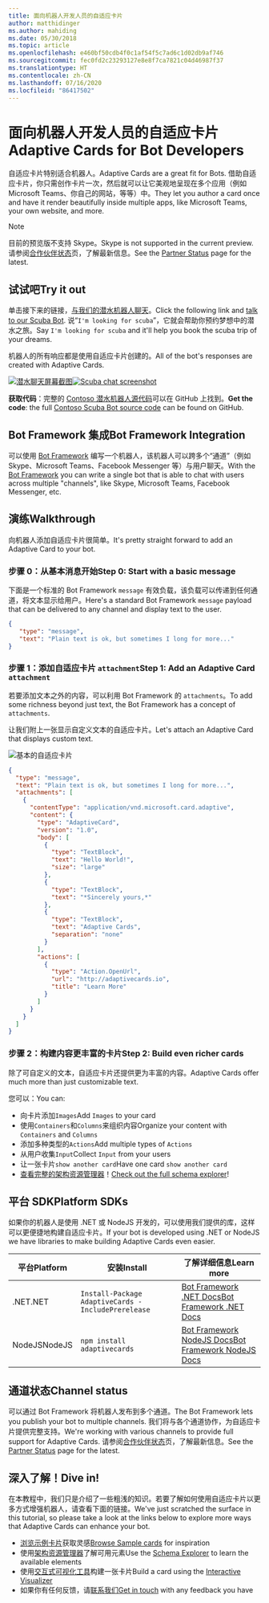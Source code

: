 ```yaml
---
title: 面向机器人开发人员的自适应卡片
author: matthidinger
ms.author: mahiding
ms.date: 05/30/2018
ms.topic: article
ms.openlocfilehash: e460bf50cdb4f0c1af54f5c7ad6c1d02db9af746
ms.sourcegitcommit: fec0fd2c23293127e8e8f7ca7821c04d46987f37
ms.translationtype: HT
ms.contentlocale: zh-CN
ms.lasthandoff: 07/16/2020
ms.locfileid: "86417502"
---
```

# <a name="adaptive-cards-for-bot-developers"></a><span data-ttu-id="f61bb-102">面向机器人开发人员的自适应卡片</span><span class="sxs-lookup"><span data-stu-id="f61bb-102">Adaptive Cards for Bot Developers</span></span>

<span data-ttu-id="f61bb-103">自适应卡片特别适合机器人。</span><span class="sxs-lookup"><span data-stu-id="f61bb-103">Adaptive Cards are a great fit for Bots.</span></span> <span data-ttu-id="f61bb-104">借助自适应卡片，你只需创作卡片一次，然后就可以让它美观地呈现在多个应用（例如 Microsoft Teams、你自己的网站，等等）中。</span><span class="sxs-lookup"><span data-stu-id="f61bb-104">They let you author a card once and have it render beautifully inside multiple apps, like  Microsoft Teams, your own website, and more.</span></span>

> [!NOTE]
> <span data-ttu-id="f61bb-105">目前的预览版不支持 Skype。</span><span class="sxs-lookup"><span data-stu-id="f61bb-105">Skype is not supported in the current preview.</span></span> <span data-ttu-id="f61bb-106">请参阅[合作伙伴状态](../resources/partners.md)页，了解最新信息。</span><span class="sxs-lookup"><span data-stu-id="f61bb-106">See the [Partner Status](../resources/partners.md) page for the latest.</span></span>

## <a name="try-it-out"></a><span data-ttu-id="f61bb-107">试试吧</span><span class="sxs-lookup"><span data-stu-id="f61bb-107">Try it out</span></span>

<span data-ttu-id="f61bb-108">单击接下来的链接，[与我们的潜水机器人聊天](http://contososcubademo.azurewebsites.net/)。</span><span class="sxs-lookup"><span data-stu-id="f61bb-108">Click the following link and [talk to our Scuba Bot](http://contososcubademo.azurewebsites.net/).</span></span> <span data-ttu-id="f61bb-109">说“`I'm looking for scuba`”，它就会帮助你预约梦想中的潜水之旅。</span><span class="sxs-lookup"><span data-stu-id="f61bb-109">Say `I'm looking for scuba` and it'll help you book the scuba trip of your dreams.</span></span>  

<span data-ttu-id="f61bb-110">机器人的所有响应都是使用自适应卡片创建的。</span><span class="sxs-lookup"><span data-stu-id="f61bb-110">All of the bot's responses are created with Adaptive Cards.</span></span>

<span data-ttu-id="f61bb-111">[![潜水聊天屏幕截图](media/bots/scuba-chat.png)](http://contososcubademo.azurewebsites.net/)</span><span class="sxs-lookup"><span data-stu-id="f61bb-111">[![Scuba chat screenshot](media/bots/scuba-chat.png)](http://contososcubademo.azurewebsites.net/)</span></span>

<span data-ttu-id="f61bb-112">**获取代码**：完整的 [Contoso 潜水机器人源代码](https://github.com/matthidinger/ContosoScubaBot
)可以在 GitHub 上找到。</span><span class="sxs-lookup"><span data-stu-id="f61bb-112">**Get the code**: the full [Contoso Scuba Bot source code](https://github.com/matthidinger/ContosoScubaBot
) can be found on GitHub.</span></span>


## <a name="bot-framework-integration"></a><span data-ttu-id="f61bb-113">Bot Framework 集成</span><span class="sxs-lookup"><span data-stu-id="f61bb-113">Bot Framework Integration</span></span>

<span data-ttu-id="f61bb-114">可以使用 [Bot Framework](https://dev.botframework.com/) 编写一个机器人，该机器人可以跨多个“通道”（例如 Skype、Microsoft Teams、Facebook Messenger 等）与用户聊天。</span><span class="sxs-lookup"><span data-stu-id="f61bb-114">With the [Bot Framework](https://dev.botframework.com/) you can write a single bot that is able to chat with users across multiple "channels", like Skype, Microsoft Teams, Facebook Messenger, etc.</span></span>

## <a name="walkthrough"></a><span data-ttu-id="f61bb-115">演练</span><span class="sxs-lookup"><span data-stu-id="f61bb-115">Walkthrough</span></span>

<span data-ttu-id="f61bb-116">向机器人添加自适应卡片很简单。</span><span class="sxs-lookup"><span data-stu-id="f61bb-116">It's pretty straight forward to add an Adaptive Card to your bot.</span></span>

### <a name="step-0-start-with-a-basic-message"></a><span data-ttu-id="f61bb-117">步骤 0：从基本消息开始</span><span class="sxs-lookup"><span data-stu-id="f61bb-117">Step 0: Start with a basic message</span></span>

<span data-ttu-id="f61bb-118">下面是一个标准的 Bot Framework `message` 有效负载，该负载可以传递到任何通道，将文本显示给用户。</span><span class="sxs-lookup"><span data-stu-id="f61bb-118">Here's a standard Bot Framework `message` payload that can be delivered to any channel and display text to the user.</span></span>

```json
{
   "type": "message",
   "text": "Plain text is ok, but sometimes I long for more..."
}
```

### <a name="step-1-add-an-adaptive-card-attachment"></a><span data-ttu-id="f61bb-119">步骤 1：添加自适应卡片 `attachment`</span><span class="sxs-lookup"><span data-stu-id="f61bb-119">Step 1: Add an Adaptive Card `attachment`</span></span>

<span data-ttu-id="f61bb-120">若要添加文本之外的内容，可以利用 Bot Framework 的 `attachments`。</span><span class="sxs-lookup"><span data-stu-id="f61bb-120">To add some richness beyond just text, the Bot Framework has a concept of `attachments`.</span></span> 

<span data-ttu-id="f61bb-121">让我们附上一张显示自定义文本的自适应卡片。</span><span class="sxs-lookup"><span data-stu-id="f61bb-121">Let's attach an Adaptive Card that displays custom text.</span></span>

![基本的自适应卡片](media/bots/hello-adaptivecards.png)

```json
{
  "type": "message",
  "text": "Plain text is ok, but sometimes I long for more...",
  "attachments": [
    {
      "contentType": "application/vnd.microsoft.card.adaptive",
      "content": {
        "type": "AdaptiveCard",
        "version": "1.0",
        "body": [
          {
            "type": "TextBlock",
            "text": "Hello World!",
            "size": "large"
          },
          {
            "type": "TextBlock",
            "text": "*Sincerely yours,*"
          },
          {
            "type": "TextBlock",
            "text": "Adaptive Cards",
            "separation": "none"
          }
        ],
        "actions": [
          {
            "type": "Action.OpenUrl",
            "url": "http://adaptivecards.io",
            "title": "Learn More"
          }
        ]
      }
    }
  ]
}
```

### <a name="step-2-build-even-richer-cards"></a><span data-ttu-id="f61bb-123">步骤 2：构建内容更丰富的卡片</span><span class="sxs-lookup"><span data-stu-id="f61bb-123">Step 2: Build even richer cards</span></span> 

<span data-ttu-id="f61bb-124">除了可自定义的文本，自适应卡片还提供更为丰富的内容。</span><span class="sxs-lookup"><span data-stu-id="f61bb-124">Adaptive Cards offer much more than just customizable text.</span></span> 

<span data-ttu-id="f61bb-125">您可以：</span><span class="sxs-lookup"><span data-stu-id="f61bb-125">You can:</span></span> 

* <span data-ttu-id="f61bb-126">向卡片添加`Images`</span><span class="sxs-lookup"><span data-stu-id="f61bb-126">Add `Images` to your card</span></span>
* <span data-ttu-id="f61bb-127">使用`Containers`和`Columns`来组织内容</span><span class="sxs-lookup"><span data-stu-id="f61bb-127">Organize your content with `Containers` and `Columns`</span></span>
* <span data-ttu-id="f61bb-128">添加多种类型的`Actions`</span><span class="sxs-lookup"><span data-stu-id="f61bb-128">Add multiple types of `Actions`</span></span>
* <span data-ttu-id="f61bb-129">从用户收集`Input`</span><span class="sxs-lookup"><span data-stu-id="f61bb-129">Collect `Input` from your users</span></span>
* <span data-ttu-id="f61bb-130">让一张卡片`show another card`</span><span class="sxs-lookup"><span data-stu-id="f61bb-130">Have one card `show another card`</span></span>
* <span data-ttu-id="f61bb-131">[查看完整的架构资源管理器](https://adaptivecards.io/explorer/)！</span><span class="sxs-lookup"><span data-stu-id="f61bb-131">[Check out the full schema explorer](https://adaptivecards.io/explorer/)!</span></span> 

## <a name="platform-sdks"></a><span data-ttu-id="f61bb-132">平台 SDK</span><span class="sxs-lookup"><span data-stu-id="f61bb-132">Platform SDKs</span></span>

<span data-ttu-id="f61bb-133">如果你的机器人是使用 .NET 或 NodeJS 开发的，可以使用我们提供的库，这样可以更便捷地构建自适应卡片。</span><span class="sxs-lookup"><span data-stu-id="f61bb-133">If your bot is developed using .NET or NodeJS we have libraries to make building Adaptive Cards even easier.</span></span>

<span data-ttu-id="f61bb-134">平台</span><span class="sxs-lookup"><span data-stu-id="f61bb-134">Platform</span></span>|<span data-ttu-id="f61bb-135">安装</span><span class="sxs-lookup"><span data-stu-id="f61bb-135">Install</span></span>|<span data-ttu-id="f61bb-136">了解详细信息</span><span class="sxs-lookup"><span data-stu-id="f61bb-136">Learn more</span></span>
--------|-------|----------
<span data-ttu-id="f61bb-137">.NET</span><span class="sxs-lookup"><span data-stu-id="f61bb-137">.NET</span></span> | `Install-Package AdaptiveCards -IncludePrerelease` | [<span data-ttu-id="f61bb-138">Bot Framework .NET Docs</span><span class="sxs-lookup"><span data-stu-id="f61bb-138">Bot Framework .NET Docs</span></span>](https://docs.microsoft.com/bot-framework/dotnet/bot-builder-dotnet-add-rich-card-attachments)
<span data-ttu-id="f61bb-139">NodeJS</span><span class="sxs-lookup"><span data-stu-id="f61bb-139">NodeJS</span></span> | `npm install adaptivecards` | [<span data-ttu-id="f61bb-140">Bot Framework NodeJS Docs</span><span class="sxs-lookup"><span data-stu-id="f61bb-140">Bot Framework NodeJS Docs</span></span>](https://docs.microsoft.com/bot-framework/nodejs/bot-builder-nodejs-send-rich-cards)


## <a name="channel-status"></a><span data-ttu-id="f61bb-141">通道状态</span><span class="sxs-lookup"><span data-stu-id="f61bb-141">Channel status</span></span>

<span data-ttu-id="f61bb-142">可以通过 Bot Framework 将机器人发布到多个通道。</span><span class="sxs-lookup"><span data-stu-id="f61bb-142">The Bot Framework lets you publish your bot to multiple channels.</span></span> <span data-ttu-id="f61bb-143">我们将与各个通道协作，为自适应卡片提供完整支持。</span><span class="sxs-lookup"><span data-stu-id="f61bb-143">We're working with various channels to provide full support for Adaptive Cards.</span></span> <span data-ttu-id="f61bb-144">请参阅[合作伙伴状态](../resources/partners.md)页，了解最新信息。</span><span class="sxs-lookup"><span data-stu-id="f61bb-144">See the [Partner Status](../resources/partners.md) page for the latest.</span></span>


## <a name="dive-in"></a><span data-ttu-id="f61bb-145">深入了解！</span><span class="sxs-lookup"><span data-stu-id="f61bb-145">Dive in!</span></span>

<span data-ttu-id="f61bb-146">在本教程中，我们只是介绍了一些粗浅的知识。若要了解如何使用自适应卡片以更多方式增强机器人，请查看下面的链接。</span><span class="sxs-lookup"><span data-stu-id="f61bb-146">We've just scratched the surface in this tutorial, so please take a look at the links below to explore more ways that Adaptive Cards can enhance your bot.</span></span>

* <span data-ttu-id="f61bb-147">[浏览示例卡片](https://adaptivecards.io/samples/)获取灵感</span><span class="sxs-lookup"><span data-stu-id="f61bb-147">[Browse Sample cards](https://adaptivecards.io/samples/) for inspiration</span></span>
* <span data-ttu-id="f61bb-148">使用[架构资源管理器](https://adaptivecards.io/explorer)了解可用元素</span><span class="sxs-lookup"><span data-stu-id="f61bb-148">Use the [Schema Explorer](https://adaptivecards.io/explorer) to learn the available elements</span></span>
* <span data-ttu-id="f61bb-149">使用[交互式可视化工具](https://adaptivecards.io/visualizer/index.html?hostApp=Skype)构建一张卡片</span><span class="sxs-lookup"><span data-stu-id="f61bb-149">Build a card using the [Interactive Visualizer](https://adaptivecards.io/visualizer/index.html?hostApp=Skype)</span></span>
* <span data-ttu-id="f61bb-150">如果你有任何反馈，请[联系我们](https://adaptivecards.io/connect)</span><span class="sxs-lookup"><span data-stu-id="f61bb-150">[Get in touch](https://adaptivecards.io/connect) with any feedback you have</span></span>
